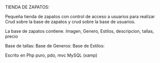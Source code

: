 TIENDA DE ZAPATOS:

Pequeña tienda de zapatos con control de acceso a usuarios para realizar Crud sobre la base de zapatos 
y  crud sobre la base de usuarios.

La base de zapatos contiene.
Imagen, Genero, Estilos, descripcion, tallas, precio

Base de tallas:
Base de Generos:
Base de Estilos:

Escrito en Php puro, pdo, mvc
MySQL (xamp) 